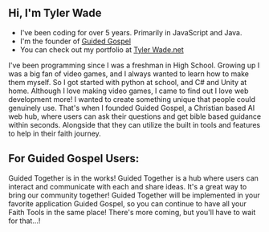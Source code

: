 ## Hi, I'm Tyler Wade

* I've been coding for over 5 years. Primarily in JavaScript and Java.
* I'm the founder of [Guided Gospel](https://guidedgospel.net)
* You can check out my portfolio at [Tyler Wade.net](https://tylerwade.net)

I've been programming since I was a freshman in High School. Growing up I was a big fan of video games, and I always wanted to learn how to make them myself. So I got started with python at school, and C# and Unity at home. Although I love making video games, I came to find out I love web development more! I wanted to create something unique that people could genuinely use. That's when I founded Guided Gospel, a Christian based AI web hub, where users can ask their questions and get bible based guidance within seconds. Alongside that they can utilize the built in tools and features to help in their faith journey.

## For Guided Gospel Users:
Guided Together is in the works! Guided Together is a hub where users can interact and communicate with each and share ideas. It's a great way to bring our community together! Guided Together will be implemented in your favorite application Guided Gospel, so you can continue to have all your Faith Tools in the same place! There's more coming, but you'll have to wait for that...!

<!--
**WadeTyler/WadeTyler** is a ✨ _special_ ✨ repository because its `README.md` (this file) appears on your GitHub profile.

Here are some ideas to get you started:

- 🔭 I’m currently working on ...
- 🌱 I’m currently learning ...
- 👯 I’m looking to collaborate on ...
- 🤔 I’m looking for help with ...
- 💬 Ask me about ...
- 📫 How to reach me: ...
- 😄 Pronouns: ...
- ⚡ Fun fact: ...
-->
